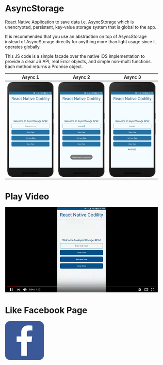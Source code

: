 # AsyncStorage
React Native Application to save data i.e. [AsyncStorage](https://facebook.github.io/react-native/docs/asyncstorage) which is  unencrypted, persistent, key-value storage system that is global to the app.

It is recommended that you use an abstraction on top of AsyncStorage instead of AsyncStorage directly for anything more than light usage since it operates globally.

This JS code is a simple facade over the native iOS implementation to provide a clear JS API, real Error objects, and simple non-multi functions. Each method returns a Promise object.

Async 1     |  Async 2 |  Async 3 |
:---------:|:----------:|:---------:
![](https://github.com/ReactNativeCodility/AsyncStorage/blob/master/design/main.png?raw=true)  |  ![](https://github.com/ReactNativeCodility/AsyncStorage/blob/master/design/store.png?raw=true) |  ![](https://github.com/ReactNativeCodility/AsyncStorage/blob/master/design/retrieve.png?raw=true) 

# Play Video
[![](https://github.com/ReactNativeCodility/AsyncStorage/blob/master/design/async.png?raw=true)](https://youtu.be/Re65jZLorQo "Click here to watch")

# Like Facebook Page
[![](https://github.com/AndroidCodility/Barchart-Graph/blob/master/design/fb.png?raw=true)](https://www.facebook.com/androidcodility/ "Click here")